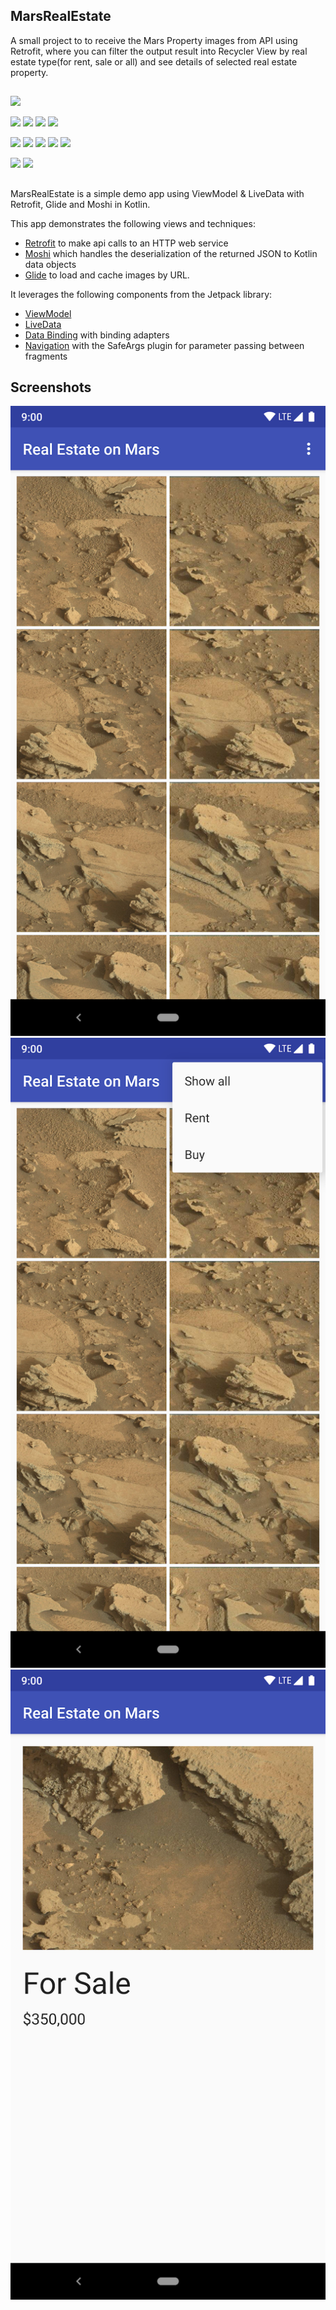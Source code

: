 ## MarsRealEstate

A small project to to receive the Mars Property images from API using Retrofit, where you can filter the output result into Recycler View by real estate type(for rent, sale or all) and see details of selected real estate property.

##


<img src="https://img.shields.io/badge/kotlin-1C2149?style=for-the-badge&logo=kotlin&logoColor=7F52FF"/>  

<img src="https://img.shields.io/badge/data binding-1C2149?style=for-the-badge&logo=kotlin&logoColor=7F52FF"/>  <img src="https://img.shields.io/badge/Recycler View-1C2149?style=for-the-badge&logo=kotlin&logoColor=7F52FF"/>  <img src="https://img.shields.io/badge/Retrofit 2-Moshi-1C2149?style=for-the-badge&logo=google&logoColor=green"/>  <img src="https://img.shields.io/badge/live-data-1C2149?style=for-the-badge&logo=google&logoColor=blue"/>

<img src="https://img.shields.io/badge/MVVM-1C2149?style=for-the-badge&logo=google&logoColor=blue"/>  <img src="https://img.shields.io/badge/Nav-Component-1C2149?style=for-the-badge&logo=google&logoColor=blue"/>  <img src="https://img.shields.io/badge/Glide-1C2149?style=for-the-badge&logo=google&logoColor=blue"/>  <img src="https://img.shields.io/badge/SafeArgs-1C2149?style=for-the-badge&logo=google&logoColor=blue"/>  <img src="https://img.shields.io/badge/Binding Adapters-1C2149?style=for-the-badge&logo=google&logoColor=blue"/> 

<img src="https://img.shields.io/badge/git-1C2149?style=for-the-badge&logo=github&logoColor=#181717"/>  <img src="https://img.shields.io/badge/github-1C2149?style=for-the-badge&logo=github&logoColor=#181717"/>
 

##


MarsRealEstate is a simple demo app using ViewModel & LiveData with Retrofit, Glide and Moshi in Kotlin.

This app demonstrates the following views and techniques:

* [Retrofit](https://square.github.io/retrofit/) to make api calls to an HTTP web service
* [Moshi](https://github.com/square/moshi) which handles the deserialization of the returned JSON to Kotlin data objects 
* [Glide](https://bumptech.github.io/glide/) to load and cache images by URL.
  
It leverages the following components from the Jetpack library:

* [ViewModel](https://developer.android.com/topic/libraries/architecture/viewmodel)
* [LiveData](https://developer.android.com/topic/libraries/architecture/livedata)
* [Data Binding](https://developer.android.com/topic/libraries/data-binding/) with binding adapters
* [Navigation](https://developer.android.com/topic/libraries/architecture/navigation/) with the SafeArgs plugin for parameter passing between fragments

## Screenshots

![Screenshot 1](screenshots/screen_1.png)
![Screenshot 2](screenshots/screen_2.png)
![Screenshot 3](screenshots/screen_3.png)
